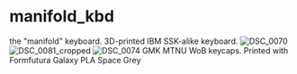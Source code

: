 # manifold_kbd
the "manifold" keyboard. 3D-printed IBM SSK-alike keyboard. 
![DSC_0070](https://github.com/galile0-designs/manifold_kbd/assets/134774462/b252c2dc-bde0-4c5d-8960-ae8a56bcee96)
![DSC_0081_cropped](https://github.com/galile0-designs/manifold_kbd/assets/134774462/03f7e2f3-6a8c-4df4-b7ef-28f6d4dd6936)
![DSC_0074](https://github.com/galile0-designs/manifold_kbd/assets/134774462/d598e111-5a81-476b-81a5-3b9dc948d9b2)
GMK MTNU WoB keycaps. Printed with Formfutura Galaxy PLA Space Grey

